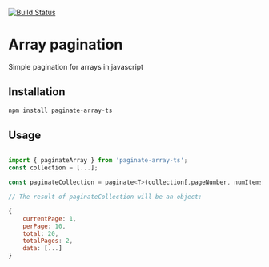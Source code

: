 [![Build Status](https://travis-ci.org/NetanelBasal/paginate-array-ts.svg?branch=master)](https://travis-ci.org/NetanelBasal/paginate-array-ts)

# Array pagination

Simple pagination for arrays in javascript
## Installation
```js
npm install paginate-array-ts
```

## Usage

```js

import { paginateArray } from 'paginate-array-ts';
const collection = [...];

const paginateCollection = paginate<T>(collection[,pageNumber, numItemsPerPage]);

// The result of paginateCollection will be an object:

{
    currentPage: 1,
    perPage: 10,
    total: 20,
    totalPages: 2,
    data: [...]
}
```

